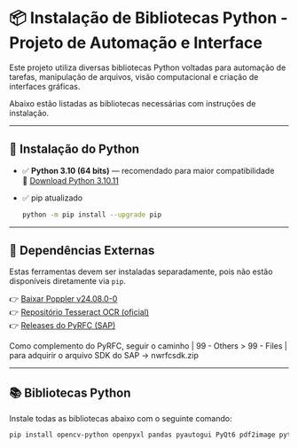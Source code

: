# 📦 Instalação de Bibliotecas Python - Projeto de Automação e Interface

Este projeto utiliza diversas bibliotecas Python voltadas para automação de tarefas, manipulação de arquivos, visão computacional e criação de interfaces gráficas.

Abaixo estão listadas as bibliotecas necessárias com instruções de instalação.

---

## 🐍 Instalação do Python

- ✅ **Python 3.10 (64 bits)** — recomendado para maior compatibilidade  
  🔗 [Download Python 3.10.11](https://www.python.org/downloads/release/python-31011/)

- ✅ pip atualizado  
  ```bash
  python -m pip install --upgrade pip
---

## 🔧 Dependências Externas

Estas ferramentas devem ser instaladas separadamente, pois não estão disponíveis diretamente via `pip`.

👉 [Baixar Poppler v24.08.0-0](https://github.com/oschwartz10612/poppler-windows/releases/tag/v24.08.0-0)  
👉 [Repositório Tesseract OCR (oficial)](https://github.com/tesseract-ocr/tesseract)  
👉 [Releases do PyRFC (SAP)](https://github.com/SAP-archive/PyRFC/releases)

Como complemento do PyRFC, seguir o caminho | 99 - Others > 99 - Files | para adquirir o arquivo SDK do SAP -> nwrfcsdk.zip

---

## 📚 Bibliotecas Python

Instale todas as bibliotecas abaixo com o seguinte comando:

```bash
pip install opencv-python openpyxl pandas pyautogui PyQt6 pdf2image pytesseract